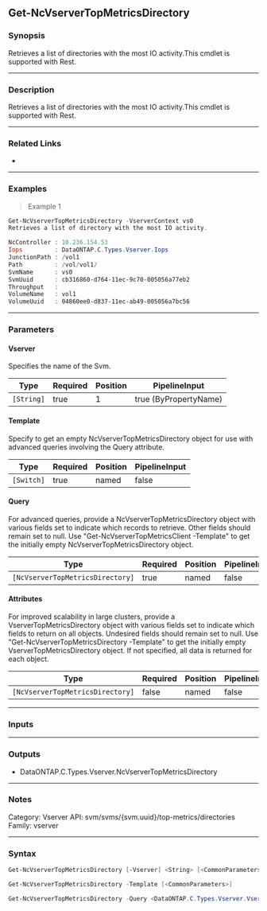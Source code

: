 Get-NcVserverTopMetricsDirectory
--------------------------------

### Synopsis
Retrieves a list of directories with the most IO activity.This cmdlet is supported with Rest.

---

### Description

Retrieves a list of directories with the most IO activity.This cmdlet is supported with Rest.

---

### Related Links
* 

---

### Examples
> Example 1

```PowerShell
Get-NcVserverTopMetricsDirectory -VserverContext vs0
Retrieves a list of directory with the most IO activity.

NcController : 10.236.154.53
Iops         : DataONTAP.C.Types.Vserver.Iops
JunctionPath : /vol1
Path         : /vol/vol1/
SvmName      : vs0
SvmUuid      : cb316860-d764-11ec-9c70-005056a77eb2
Throughput   :
VolumeName   : vol1
VolumeUuid   : 04860ee0-d837-11ec-ab49-005056a7bc56

```

---

### Parameters
#### **Vserver**
Specifies the name of the Svm.

|Type      |Required|Position|PipelineInput        |
|----------|--------|--------|---------------------|
|`[String]`|true    |1       |true (ByPropertyName)|

#### **Template**
Specify to get an empty NcVserverTopMetricsDirectory object for use with advanced queries involving the Query attribute.

|Type      |Required|Position|PipelineInput|
|----------|--------|--------|-------------|
|`[Switch]`|true    |named   |false        |

#### **Query**
For advanced queries, provide a NcVserverTopMetricsDirectory object with various fields set to indicate which records to retrieve.  Other fields should remain set to null.  Use "Get-NcVserverTopMetricsClient -Template" to get the initially empty NcVserverTopMetricsDirectory object.

|Type                            |Required|Position|PipelineInput|
|--------------------------------|--------|--------|-------------|
|`[NcVserverTopMetricsDirectory]`|true    |named   |false        |

#### **Attributes**
For improved scalability in large clusters, provide a VserverTopMetricsDirectory object with various fields set to indicate which fields to return on all objects.  Undesired fields should remain set to null.  Use "Get-NcVserverTopMetricsDirectory -Template" to get the initially empty VserverTopMetricsDirectory object.  If not specified, all data is returned for each object.

|Type                            |Required|Position|PipelineInput|
|--------------------------------|--------|--------|-------------|
|`[NcVserverTopMetricsDirectory]`|false   |named   |false        |

---

### Inputs

---

### Outputs
* DataONTAP.C.Types.Vserver.NcVserverTopMetricsDirectory

---

### Notes
Category: Vserver
API: svm/svms/{svm.uuid}/top-metrics/directories
Family: vserver

---

### Syntax
```PowerShell
Get-NcVserverTopMetricsDirectory [-Vserver] <String> [<CommonParameters>]
```
```PowerShell
Get-NcVserverTopMetricsDirectory -Template [<CommonParameters>]
```
```PowerShell
Get-NcVserverTopMetricsDirectory -Query <DataONTAP.C.Types.Vserver.VserverTopMetricsDirectory> [-Attributes <DataONTAP.C.Types.Vserver.NcVserverTopMetricsDirectory>] [<CommonParameters>]
```
